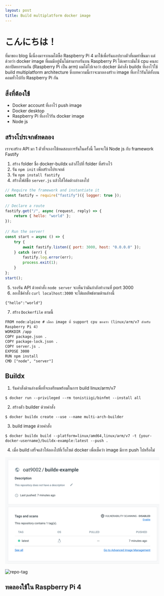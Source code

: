 ```yaml
---
layout: post
title: Build multiplatform docker image
---
```


# こんにちは！

ที่มาของ blog นี้เนื่องมาจากผมได้ซื้อ Raspberry Pi 4 มาใช้เพื่อรันแอปบางตัวที่ผมทำขึ้นมา แต่ด้วยว่า docker image ที่ผมมีอยู่นั้นไม่สามารถรันบน Raspberry Pi ได้เพราะมันใช้ cpu คนละสถาปัตยกรรมกัน (Raspberry Pi เป็น arm) ผมได้ไปเจอว่า docker มีคำสั่ง buildx ที่เอาไว้ใช้ build multiplatform architecture ซึ่งบทความนี้เราจะมาลองสร้าง image ที่เอาไว้รันได้ทั้งบนคอมทั่วไปกับ Raspberry Pi กัน

## สิ่งที่ต้องใช้

-   Docker account ที่เอาไว้ push image
-   Docker desktop
-   Raspberry Pi ที่เอาไว้รัน docker image
-   Node js

## สร้างโปรเจกต์ทดลอง

เราจะสร้าง API มา 1 ตัวที่จะเอาใช้ทดสอบการรันในครั้งนี้ โดยจะใช้ Node js กับ framework Fastify

1. สร้าง folder ชื่อ docker-buildx แล้วก็ไปที่ folder ที่สร้างไว้
2. รัน `npm init` เพื่อสร้างโปรเจกต์
3. รัน `npm install fastify`
4. สร้างไฟล์ชื่อ `server.js` แล้วใส่โค้ดด้างล่างลงไป

```js
// Require the framework and instantiate it
const fastify = require("fastify")({ logger: true });

// Declare a route
fastify.get("/", async (request, reply) => {
    return { hello: "world" };
});

// Run the server!
const start = async () => {
    try {
        await fastify.listen({ port: 3000, host: "0.0.0.0" });
    } catch (err) {
        fastify.log.error(err);
        process.exit(1);
    }
};
start();
```

5. รองรัน API ด้วยคำสั่ง `node server` จะเห็นว่ามันกำลังทำงานที่ port 3000
6. ลองใช้คำสั่ง `curl localhost:3000` จะได้ผลลัพธ์ตามด้านล่างนี้

```
{"hello":"world"}
```

7. สร้าง `Dockerfile` ตามนี้

```docker
FROM node:alpine # เลือก image ที่ support cpu ของเรา (linux/arm/v7 สำหรับ Raspberry Pi 4)
WORKDIR /app
COPY package.json .
COPY package-lock.json .
COPY server.js .
EXPOSE 3000
RUN npm install
CMD ["node", "server"]

```

## Buildx

1. รันคำสั่งด้านล่างเพื่อที่จะเตรียมพร้อมในการ build linux/arm/v7

```
$ docker run --privileged --rm tonistiigi/binfmt --install all
```

2. สร้างตัว builder ด้วยคำสั่ง

```
$ docker buildx create --use --name multi-arch-builder
```

3. build image ด้วยคำสั่ง

```
$ docker buildx build --platform=linux/amd64,linux/arm/v7 -t {your-docker-username}/buildx-example:latest --push .
```

4. เมื่อ build เสร็จแล้วให้ลองไปที่เว็บไซต์ docker เพื่อเช็คว่า image มีการ push ไปหรือไม่

![repo-home](/assets/docker-buildx/buildx-home.png)

![repo-tag](/assets/docker-buildx/jsbuildx-tag.png)

## ทดลองใช้ใน Raspberry Pi 4
